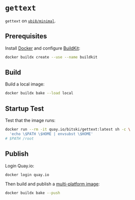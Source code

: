 # `gettext`

`gettext` on [`ubi8/minimal`][ubi8].

## Prerequisites

Install [Docker][docker] and configure [BuildKit][buildkit]:

```sh
docker buildx create --use --name buildkit
```

## Build

Build a local image:

```sh
docker buildx bake --load local
```

## Startup Test

Test that the image runs:

```sh
docker run --rm -it quay.io/bitski/gettext:latest sh -c \
  'echo \$PATH \$HOME | envsubst \$HOME'
# $PATH /root
```

## Publish

Login Quay.io:

```sh
docker login quay.io
```

Then build and publish a [multi-platform image][docker-multiplatform]:

```sh
docker buildx bake --push
```

[buildkit]: https://github.com/moby/buildkit
[docker-multiplatform]: https://docs.docker.com/build/buildx/multiplatform-images/
[docker]: https://www.docker.com/get-started/
[ubi8]: https://catalog.redhat.com/software/containers/ubi8-minimal/5c64772edd19c77a158ea216
